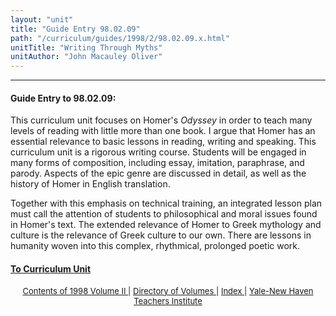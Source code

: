 ```yaml
---
layout: "unit"
title: "Guide Entry 98.02.09"
path: "/curriculum/guides/1998/2/98.02.09.x.html"
unitTitle: "Writing Through Myths"
unitAuthor: "John Macauley Oliver"
---
```

<body>
 <p>
 </p>
 <hr/>
 <h4>
  Guide Entry to 98.02.09:
 </h4>
 This curriculum unit focuses on Homer's
 <i>
  Odyssey
 </i>
 in order to teach many levels of reading with little more than one book.  I argue that Homer has an essential relevance to basic lessons in reading, writing and speaking.  This curriculum unit is a rigorous writing course.  Students will be engaged in many forms of composition, including essay, imitation, paraphrase, and parody.  Aspects of the epic genre are discussed in detail, as well as the history of Homer in English translation.
 <p>
  Together with this emphasis on technical training, an integrated lesson plan must call the attention of students to philosophical and moral issues found in Homer's text.  The extended relevance of Homer to Greek mythology and culture is the relevance of Greek culture to our own.  There are lessons in humanity woven into this complex, rhythmical, prolonged poetic work.
 </p>
 <p>
 </p>
 <p>
 </p>
 <h4>
  <a href="../../../units/1998/2/98.02.09.x.html">
   To Curriculum Unit
  </a>
 </h4>
 <center>
  <font size="-1">
   <a href="../../../units/1998/2/">
    Contents of 1998 Volume II
   </a>
   |
   <a href="../../../units/">
    Directory of Volumes
   </a>
   |
   <a href="../../../indexes/">
    Index
   </a>
   |
   <a href="../../../../">
    Yale-New Haven Teachers Institute
   </a>
  </font>
 </center>
</body>